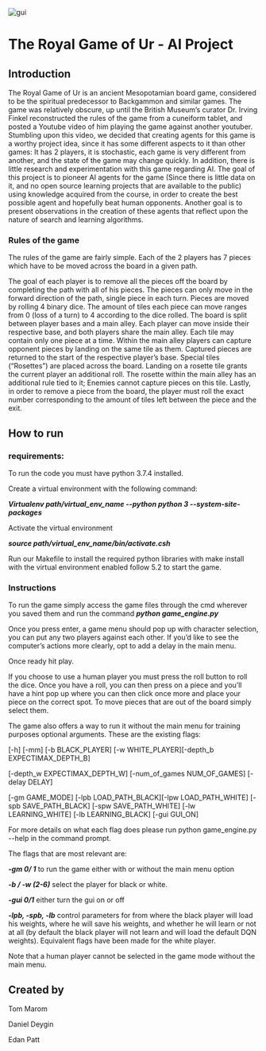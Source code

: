![gui](https://user-images.githubusercontent.com/34584158/91163945-07b6d080-e6d7-11ea-9104-3af661b545e0.jpg)

# The Royal Game of Ur - AI Project

## Introduction

The Royal Game of Ur is an ancient Mesopotamian board game, considered to be the spiritual predecessor to Backgammon and similar games.  The game was relatively obscure, up until the British Museum’s curator Dr. Irving Finkel reconstructed the rules of the game from a cuneiform tablet, and posted a Youtube video of him playing the game against another youtuber. 
Stumbling upon this video, we decided that creating agents for this game is a worthy project idea, since it has some different aspects to it than other games:
It has 2 players, it is stochastic, each game is very different from another, and the state of the game may change quickly. In addition, there is little research and experimentation with this game regarding AI.
The goal of this project is to pioneer AI agents for the game (Since there is little data on it, and no open source learning projects that are available to the public) using knowledge acquired from the course, in order to create the best possible agent and hopefully beat human opponents. Another goal is to present observations in the creation of these agents that reflect upon the nature of search and learning algorithms. 

### Rules of the game

The rules of the game are fairly simple. Each of the 2 players has 7 pieces which have to be moved  across the board in a given path.

The goal of each player is to remove all the pieces off the board by completing the path with all of his pieces. The pieces can only move in the forward direction of the path, single piece in each turn.
Pieces are moved by rolling 4 binary dice.
The amount of tiles each piece can move ranges from 0 (loss of a turn) to 4 according to the dice rolled. 
The board is split between player bases and a main alley. Each player can move inside their respective base, and both players share the main alley. Each tile may contain only one piece at a time. Within the main alley players can capture opponent pieces by landing on the same tile as them. Captured pieces are returned to the start of the respective player’s base. 
Special tiles (“Rosettes”) are placed across the board. Landing on a rosette tile grants the current player an additional roll. The rosette within the main alley has an additional rule tied to it; Enemies cannot capture pieces on this tile.
Lastly, in order to remove a piece from the board, the player must roll the exact number corresponding to the amount of tiles left between the piece and the exit.


## How to run 

### requirements:

To run the code you must have python 3.7.4 installed.

Create a virtual environment with the following command:

**_Virtualenv path/virtual_env_name --python python 3 --system-site-packages_**

Activate the virtual environment 

**_source path/virtual_env_name/bin/activate.csh_**

Run our Makefile to install the required python libraries with make install
with the virtual environment enabled follow 5.2 to start the game.


### Instructions

To run the game simply access the game files through the cmd wherever you saved them and run the command **_python game_engine.py_**

Once you press enter, a game menu should pop up with character selection, you can put any two players against each other.
If you’d like to see the computer’s actions more clearly, opt to add a delay in the main menu.

Once ready hit play.

If you choose to use a human player you must press the roll button to roll the dice.
Once you have a roll, you can then press on a piece and you’ll have a hint pop up where you can then click once more and place your piece on the correct spot.
To move pieces that are out of the board simply select them.

The game also offers a way to run it without the main menu for training purposes
optional arguments.
These are the existing flags:

 [-h] [-mm] [-b BLACK_PLAYER] [-w WHITE_PLAYER][-depth_b EXPECTIMAX_DEPTH_B]
 
 [-depth_w EXPECTIMAX_DEPTH_W] [-num_of_games NUM_OF_GAMES] [-delay DELAY]
 
 [-gm GAME_MODE] [-lpb LOAD_PATH_BLACK][-lpw LOAD_PATH_WHITE] [-spb SAVE_PATH_BLACK] [-spw SAVE_PATH_WHITE] [-lw LEARNING_WHITE] [-lb LEARNING_BLACK] [-gui GUI_ON]
 
For more details on what each flag does please run python game_engine.py --help in the command prompt.

The flags that are most relevant are:

**_-gm 0/ 1_** to run the game either with or without the main menu option

**_-b / -w (2-6)_** select the player for black or white.

**_-gui 0/1_** either turn the gui on or off

**_-lpb, -spb, -lb_** control parameters for from where the black player  will load his weights, where he will save his weights, and whether he will learn or not at all (by default the black player will not learn and will load the default DQN weights). Equivalent flags have been made for the white player.

Note that a human player cannot be selected in the game mode without the main menu.

## Created by

Tom Marom

Daniel Deygin

Edan Patt
